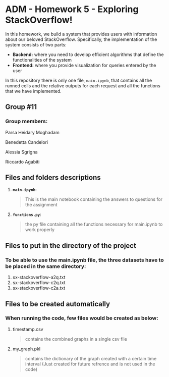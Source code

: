 # ADM - Homework 5 - Exploring StackOverflow!


In this homework, we build a system that provides users with information about our beloved StackOverflow. Specifically, the implementation of the system consists of two parts:

* **Backend:** where you need to develop efficient algorithms that define the functionalities of the system
* **Frontend:** where you provide visualization for queries entered by the user

In this repository there is only one file, `main.ipynb`, that contains all the runned cells and the relative outputs for each request and all the functions that we have implemented.



## Group #11
### **Group members:**

Parsa Heidary Moghadam

Benedetta Candelori

Alessia Sgrigna

Riccardo Agabiti

## Files and folders descriptions

1. __`main.ipynb`__:
   > This is the main notebook containing the answers to questions for the assignment
2. __`functions.py`__:
   > the py file containing all the functions necessary for main.ipynb to work properly
   
 
## Files to put in the directory of the project

### To be able to use the main.ipynb file, the three datasets have to be placed in the same directory:

1. sx-stackoverflow-a2q.txt
2. sx-stackoverflow-c2q.txt
3. sx-stackoverflow-c2a.txt


## Files to be created automatically

### When running the code, few files would be created as below:

1. timestamp.csv
    > contains the combined graphs in a single csv file
2. my_graph.pkl
    > contains the dictionary of the graph created with a certain time interval (Just created for future refrence and is not used in the code)

